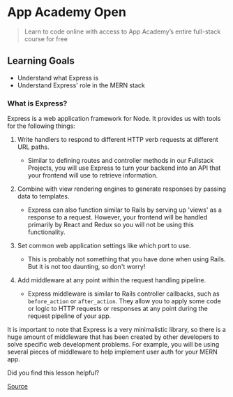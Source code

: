# App Academy Open

> Learn to code online with access to App Academy’s entire full-stack course for free

Learning Goals
--------------

*   Understand what Express is
*   Understand Express' role in the MERN stack

### What is Express?

Express is a web application framework for Node. It provides us with tools for the following things:

1.  Write handlers to respond to different HTTP verb requests at different URL paths.
    
    *   Similar to defining routes and controller methods in our Fullstack Projects, you will use Express to turn your backend into an API that your frontend will use to retrieve information.
2.  Combine with view rendering engines to generate responses by passing data to templates.
    
    *   Express can also function similar to Rails by serving up 'views' as a response to a request. However, your frontend will be handled primarily by React and Redux so you will not be using this functionality.
3.  Set common web application settings like which port to use.
    
    *   This is probably not something that you have done when using Rails. But it is not too daunting, so don't worry!
4.  Add middleware at any point within the request handling pipeline.
    
    *   Express middleware is similar to Rails controller callbacks, such as `before_action` or `after_action`. They allow you to apply some code or logic to HTTP requests or responses at any point during the request pipeline of your app.

It is important to note that Express is a very minimalistic library, so there is a huge amount of middleware that has been created by other developers to solve specific web development problems. For example, you will be using several pieces of middleware to help implement user auth for your MERN app.

Did you find this lesson helpful?


[Source](https://open.appacademy.io/learn/full-stack-online/mern-stack-curriculum/express)